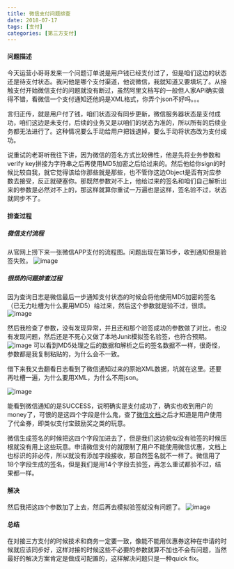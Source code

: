 ```yaml
---
title: 微信支付问题排查
date: 2018-07-17
tags: [支付]
categories: [第三方支付]
---
```


#### 问题描述

今天运营小哥哥发来一个问题订单说是用户钱已经支付过了，但是咱们这边的状态还是待支付状态。我问他是哪个支付渠道，他说微信，我就知道又要填坑了。从接触支付开始微信支付的问题就没有断过，虽然阿里文档写的一般但人家API确实做得不错，看微信一个支付通知还他妈是XML格式，你弄个json不好吗。。。

言归正传，就是用户付了钱，咱们状态没有同步更新，微信服务器状态是支付成功，咱们这边是未支付，后续的业务又是以咱们的状态为准的，所以所有的后续业务都无法进行了。这种情况要么手动给用户把钱退掉，要么手动将状态改为支付成功。

说重试的老哥听我往下讲，因为微信的签名方式比较佛性，他是先将业务参数和verify key拼接为字符串之后再使用MD5加密之后给过来的。然后他给你sign的时候比较自我，就它觉得该给你那些就是那些，也不管你这边Object是否有对应参数去接受，反正就硬塞你。那既然参数对不上，他给过来的签名和咱们自己解析出来的参数是必然对不上的，那这样就算你重试一万遍也是这样，签名验不过，状态就同步不了。

#### 排查过程

##### 微信支付流程
从官网上捞下来一张微信APP支付的流程图。问题出现在第15步，收到通知但是验签失败。
![image](https://pay.weixin.qq.com/wiki/doc/api/img/chapter8_3_1.png)

##### 很烦的问题排查过程
因为查询日志是微信最后一步通知支付状态的时候会将他使用MD5加密的签名（已无力吐槽为什么要用MD5）给过来，然后这个参数就是验不过，很烦。
![image](http://otqvaruzt.bkt.clouddn.com/7292cee32684bf2bb00dd92d82e3843.png)

然后我检查了参数，没有发现异常，并且还和那个验签成功的参数做了对比，也没有发现问题，然后还是不死心又做了本地Junit模拟签名验签，也符合预期。
![image](http://otqvaruzt.bkt.clouddn.com/20180717-02.png)
可以看到MD5处理之后的数据和解析之后的签名数据不一样，很奇怪，参数都是我复制粘贴的，为什么会不一致。

借下来我又去翻看日志看到了微信通知过来的原始XML数据，坑就在这里。还要再吐槽一遍，为什么要用XML，为什么不用json。

![image](http://otqvaruzt.bkt.clouddn.com/1070717-03.png)

能看到微信通知的是SUCCESS，说明确实是支付成功了，确实也收到用户的money了，可恨的是这四个字段是什么鬼，查了[微信文档](https://pay.weixin.qq.com/wiki/doc/api/app/app.php?chapter=9_7&index=3)之后才知道是用户使用了代金券，即类似支付宝鼓励奖之类的玩意。

微信生成签名的时候把这四个字段加进去了，但是我们这边貌似没有验签的时候压根就没有用上这些玩意。申请微信支付的就限制了用户不能使用微信优惠，文档上也标识的非必传，所以就没有添加字段接收，那自然签名就不一样了。微信用了18个字段生成的签名，但是我们是用14个字段去验签，再怎么重试都验不过，结果都一样。

#### 解决
然后我把这四个参数加了上去，然后再去模拟验签就没有问题了。
![image](http://otqvaruzt.bkt.clouddn.com/20170717-04.png)

#### 总结
在对接三方支付的时候技术和商务一定要一致，像能不能用优惠券这种在申请的时候就应该同步好，这样对接的时候这些不必要的参数就算不加也不会有问题，当然最好的解决方案肯定是做成可配置的，这样解决问题只是一种quick fix。
